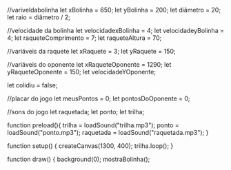 //variveldabolinha
let xBolinha = 650;
let yBolinha = 200;
let diâmetro = 20;
let raio = diâmetro / 2;

//velocidade da bolinha
let velocidadexBolinha = 4;
let velocidadeyBolinha = 4;
let raqueteComprimento = 7;
let raqueteAltura = 70;

//variáveis da raquete 
let xRaquete = 3;
let yRaquete = 150;

//variáveis do oponente 
let xRaqueteOponente = 1290;
let yRaqueteOponente = 150;
let velocidadeYOponente;

let colidiu = false;

//placar do jogo
let meusPontos = 0;
let pontosDoOponente = 0;

//sons do jogo
let raquetada;
let ponto;
let trilha;

function preload(){
 trilha = loadSound("trilha.mp3");
 ponto = loadSound("ponto.mp3");
 raquetada = loadSound("raquetada.mp3");
 }
 
function setup() {
 createCanvas(1300, 400);
 trilha.loop();
 }
 
function draw() {
    background(0);
    mostraBolinha();
    
